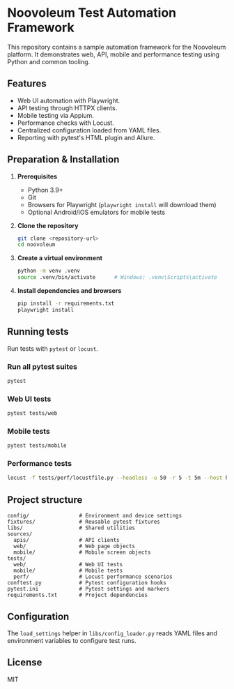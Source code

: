 # Noovoleum Test Automation Framework

This repository contains a sample automation framework for the Noovoleum platform. It demonstrates web, API, mobile and performance testing using Python and common tooling.

## Features
- Web UI automation with Playwright.
- API testing through HTTPX clients.
- Mobile testing via Appium.
- Performance checks with Locust.
- Centralized configuration loaded from YAML files.
- Reporting with pytest's HTML plugin and Allure.

## Preparation & Installation
1. **Prerequisites**
   - Python 3.9+
   - Git
   - Browsers for Playwright (`playwright install` will download them)
   - Optional Android/iOS emulators for mobile tests

2. **Clone the repository**
   ```bash
   git clone <repository-url>
   cd noovoleum
   ```

3. **Create a virtual environment**
   ```bash
   python -m venv .venv
   source .venv/bin/activate      # Windows: .venv\Scripts\activate
   ```

4. **Install dependencies and browsers**
   ```bash
   pip install -r requirements.txt
   playwright install
   ```

## Running tests
Run tests with `pytest` or `locust`.

### Run all pytest suites
```bash
pytest
```

### Web UI tests
```bash
pytest tests/web
```

### Mobile tests
```bash
pytest tests/mobile
```

### Performance tests
```bash
locust -f tests/perf/locustfile.py --headless -u 50 -r 5 -t 5m --host https://api.example.com
```

## Project structure
```
config/                # Environment and device settings
fixtures/              # Reusable pytest fixtures
libs/                  # Shared utilities
sources/
  apis/                # API clients
  web/                 # Web page objects
  mobile/              # Mobile screen objects
tests/
  web/                 # Web UI tests
  mobile/              # Mobile tests
  perf/                # Locust performance scenarios
conftest.py            # Pytest configuration hooks
pytest.ini             # Pytest settings and markers
requirements.txt       # Project dependencies
```

## Configuration
The `load_settings` helper in `libs/config_loader.py` reads YAML files and environment variables to configure test runs.

## License
MIT
